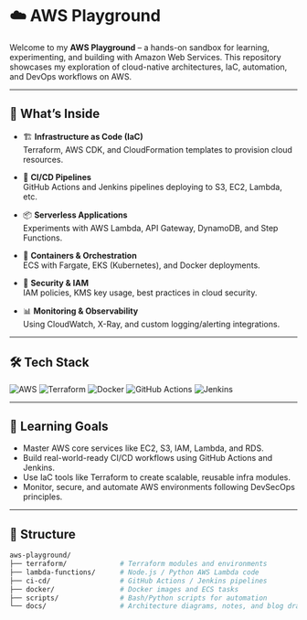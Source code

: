 # ☁️ AWS Playground

Welcome to my **AWS Playground** – a hands-on sandbox for learning, experimenting, and building with Amazon Web Services. This repository showcases my exploration of cloud-native architectures, IaC, automation, and DevOps workflows on AWS.

---

## 🚀 What’s Inside

- 🏗️ **Infrastructure as Code (IaC)**  
  Terraform, AWS CDK, and CloudFormation templates to provision cloud resources.

- 🔁 **CI/CD Pipelines**  
  GitHub Actions and Jenkins pipelines deploying to S3, EC2, Lambda, etc.

- 📦 **Serverless Applications**  
  Experiments with AWS Lambda, API Gateway, DynamoDB, and Step Functions.

- 🐳 **Containers & Orchestration**  
  ECS with Fargate, EKS (Kubernetes), and Docker deployments.

- 🔐 **Security & IAM**  
  IAM policies, KMS key usage, best practices in cloud security.

- 📊 **Monitoring & Observability**  
  Using CloudWatch, X-Ray, and custom logging/alerting integrations.

---

## 🛠️ Tech Stack

![AWS](https://img.shields.io/badge/AWS-232F3E?style=flat-square&logo=amazon-aws&logoColor=white)
![Terraform](https://img.shields.io/badge/Terraform-7B42BC?style=flat-square&logo=terraform&logoColor=white)
![Docker](https://img.shields.io/badge/Docker-2496ED?style=flat-square&logo=docker&logoColor=white)
![GitHub Actions](https://img.shields.io/badge/GitHub_Actions-2088FF?style=flat-square&logo=github-actions&logoColor=white)
![Jenkins](https://img.shields.io/badge/Jenkins-D24939?style=flat-square&logo=jenkins&logoColor=white)

---

## 🧠 Learning Goals

- Master AWS core services like EC2, S3, IAM, Lambda, and RDS.
- Build real-world-ready CI/CD workflows using GitHub Actions and Jenkins.
- Use IaC tools like Terraform to create scalable, reusable infra modules.
- Monitor, secure, and automate AWS environments following DevSecOps principles.

---

## 📁 Structure

```bash
aws-playground/
├── terraform/             # Terraform modules and environments
├── lambda-functions/      # Node.js / Python AWS Lambda code
├── ci-cd/                 # GitHub Actions / Jenkins pipelines
├── docker/                # Docker images and ECS tasks
├── scripts/               # Bash/Python scripts for automation
└── docs/                  # Architecture diagrams, notes, and blog drafts
